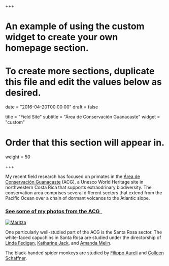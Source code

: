 +++
# An example of using the custom widget to create your own homepage section.
# To create more sections, duplicate this file and edit the values below as desired.

date = "2016-04-20T00:00:00"
draft = false

title = "Field Site"
subtitle = "Área de Conservación Guanacaste"
widget = "custom"

# Order that this section will appear in.
weight = 50

+++

My recent field research has focused on primates in the [Área de Conservación Guanacaste](http://www.acguanacaste.ac.cr/) (ACG), a Unesco World Heritage site in northwestern Costa Rica that supports extraodrinary biodiversity. The conservation area comprises several different sectors that extend from the Pacific Ocean over a chain of dormant volcanos to the Atlantic slope.

### [See some of my photos from the ACG &nbsp;<i class="fa fa-external-link" aria-hidden="true"></i>](http://people.duke.edu/~fac13/field_site/)
[![Maritza](img/headers/maritza-road.jpg)](http://people.duke.edu/~fac13/field_site/)

One particularly well-studied part of the ACG is the Santa Rosa sector. The white-faced capuchins in Santa Rosa are studied under the directorship of [Linda Fedigan](http://people.ucalgary.ca/~fedigan/fedigan.htm), [Katharine Jack](https://kjack.tulane.edu/), and [Amanda Melin](http://www.amandamelin.com/).

The black-handed spider monkeys are studied by [Filippo Aureli](https://www.uv.mx/personal/faureli/) and [Colleen Schaffner](https://www.uv.mx/personal/cschaffner/).